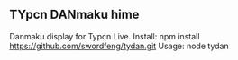 ## TYpcn DANmaku hime
Danmaku display for Typcn Live.
Install: npm install https://github.com/swordfeng/tydan.git 
Usage: node tydan <LiveID>

